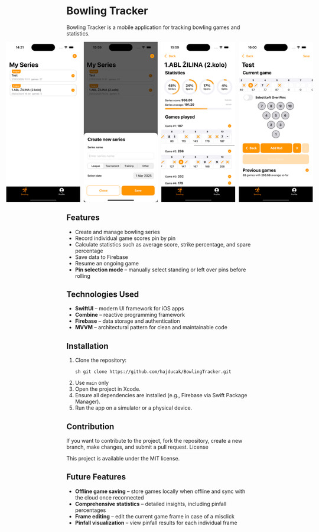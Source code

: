# Bowling Tracker

Bowling Tracker is a mobile application for tracking bowling games and statistics.

<div style="display: flex; justify-content: center; gap: 10px;">
    <img src="SportTracker/SportTracker/Assets.xcassets/Screenshots/screenshot2.imageset/screenshot2.png" width="200">
    <img src="SportTracker/SportTracker/Assets.xcassets/Screenshots/screenshot4.imageset/screenshot4.png" width="200">
    <img src="SportTracker/SportTracker/Assets.xcassets/Screenshots/screenshot1.imageset/screenshot1.png" width="200">
    <img src="SportTracker/SportTracker/Assets.xcassets/Screenshots/screenshot3.imageset/screenshot3.png" width="200">
</div>

## Features
- Create and manage bowling series
- Record individual game scores pin by pin
- Calculate statistics such as average score, strike percentage, and spare percentage
- Save data to Firebase
- Resume an ongoing game
- **Pin selection mode** – manually select standing or left over pins before rolling  

## Technologies Used
- **SwiftUI** – modern UI framework for iOS apps
- **Combine** – reactive programming framework
- **Firebase** – data storage and authentication
- **MVVM** – architectural pattern for clean and maintainable code

## Installation
1. Clone the repository:
   ```
   sh git clone https://github.com/hajducak/BowlingTracker.git
   ```
2. Use `main` only 
3. Open the project in Xcode.
4. Ensure all dependencies are installed (e.g., Firebase via Swift Package Manager).
5. Run the app on a simulator or a physical device.

## Contribution

If you want to contribute to the project, fork the repository, create a new branch, make changes, and submit a pull request.
License

This project is available under the MIT license.

## Future Features
- **Offline game saving** – store games locally when offline and sync with the cloud once reconnected  
- **Comprehensive statistics** – detailed insights, including pinfall percentages  
- **Frame editing** – edit the current game frame in case of a misclick  
- **Pinfall visualization** – view pinfall results for each individual frame  
